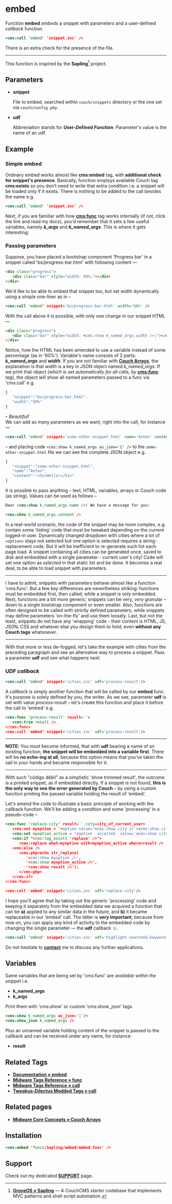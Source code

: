# embed

Function **embed** *embeds* a snippet with parameters and a user-defined *callback* function.

```xml
<cms:call 'embed' 'snippet.inc' />
```

There is an extra check for the presence of the file.

---

This function is inspired by the **Sapling**[^1] project.

## Parameters

* **snippet**

   File to embed, searched within `couch/snippets` directory or the one set via `couch/config.php`.

* **udf**

   Abbreviation stands for __*U*ser-*D*efined&nbsp;*F*unction__. Parameter's value is the name of an udf.

## Example

### Simple embed

Ordinary embed works almost like **cms:embed** tag, with **additional check for snippet's presence**. Basically, function employs available Couch tag **cms:exists** so you don't need to write that extra condition i.e. a snippet will be loaded only if it exists. There is nothing to be added to the call besides the name e.g.

```xml
<cms:call 'embed' 'snippet.inc' />
```

Next, if you are familiar with how [**cms:func**](#related-tags) tag works internally (if not, click the link and read my docs), you'd remember that it sets a few useful variables, namely ***k_args*** and ***k_named_args***. This is where it gets interesting:

### Passing parameters

Suppose, you have placed a bootstrap component 'Progress bar' in a snippet called 'bs/progress-bar.html' with following content —

```html
<div class="progress">
   <div class="bar" style="width: 60%;"></div>
</div>
```

We'd like to be able to embed that snippet too, but set width dynamically using a simple one-liner as in –

```xml
<cms:call 'embed' snippet='bs/progress-bar.html' width='60%' />
```

With the call above it is possible, with only one change in our snippet HTML —

```html
<div class="progress">
   <div class="bar" style="width: <cms:show k_named_args.width />;"></div>
</div>
```

Notice, how the HTML has been amended to use a variable instead of some percentage (as in '60%'). Variable's name consists of 2 parts: ***k_named_args*** and ***width***. If you are not familiar with [**Couch Arrays**](#related-pages), the explanation is that *width* is a key in JSON object named *k_named_args*. If we print that object (*which is set automatically for all calls, by [**cms:func**](#related-tags) tag*), the object will show all named parameters passed to a func via 'cms:call' e.g.

```js
{
   "snippet":"bs/progress-bar.html",
   "width":"50%"
}
```

– *Beautiful!*\
We can add as many parameters as we want, right into the call, for instance —

```xml
<cms:call 'embed' snippet='some-other-snippet.html' name='Anton' content='<h1>Hello!</h1>' />
```

– and placing code `<cms:show k_named_args as_json='1' />` to the `some-other-snippet.html` file we can see the complete JSON object e.g.

```js
{
   "snippet":"some-other-snippet.html",
   "name":"Anton",
   "content":"<h1>Hello!</h1>"
}
```

It is possible to pass anything – text, HTML, variables, arrays or Couch code (as string). Values can be used as follows –

```html
Dear <cms:show k_named_args.name />! We have a message for you:

<cms:show k_named_args.content />
```

In a real-world scenario, the code of the snippet may be more complex, e.g. contain some 'listing' code that must be tweaked depending on the current logged-in user. Dynamically changed dropdown with cities where a lot of `<option>` stays not selected but one option is selected requires a string-replacement code. But it will be inefficient to re-generate such list each page load. A snippet containing all cities can be generated once, saved to disk and embedded with a single parameter - current user's city! Code will set one option as *selected* in that static list and be done. It becomes a real deal, to be able to load snippet with parameters.

---

I have to admit, snippets with parameters behave *almost* like a function 'cms:func'. But a few key differences are nevertheless striking: functions must be embedded first, then called; while a snippet is only embedded. Next, functions are a bit more generic; snippets can be very, *very* granular – down to a single bootstrap component or even smaller. Also, functions are often designed to be called with strictly defined parameters, while snippets may define parameters 'on-the-fly' and use them loosely. Last, but not the least, snippets do not have any 'wrapping' code - their content is HTML, JS, JSON, CSS and whatever else you design them to hold, even **without any Couch tags** whatsoever.

---

With that more or less de-fogged, let's take the example with cities from the preceding paragraph and see an alternative way to process a snippet. Pass a parameter **udf** and see what happens next:

### UDF *callback*

```xml
<cms:call 'embed' snippet='cities.inc' udf='process-result'/>
```

A *callback* is simply another function that will be called by our **embed** func. It's purpose is solely defined by you, the writer. As we see, parameter **udf** is set with value *process-result* – let's create this function and place it before the call to 'embed' e.g.

```xml
<cms:func 'process-result' result=''>
   <cms:trim result />
</cms:func>
<cms:call 'embed' snippet='cities.inc' udf='process-result'/>
```

---

**NOTE:** You must become informed, that with **udf** bearing a name of an existing function, **the snippet will be embedded into a variable first**. There will be **no echo-ing at all**, because this option means that you've taken the sail in your hands and became responsible for it.

---

With such "código débil" as a simplistic 'show trimmed result', the outcome is a printed snippet, as if embedded directly. If a snippet is not found, **this is the only way to see the error generated by Couch** – by using a custom function printing the passed variable holding the result of 'embed'.

Let's amend the code to illustrate a basic principle of working with the callback function. We'll be adding a condition and some 'processing' in a pseudo-code –

```xml
<cms:func 'replace-city' result='' city=city_of_current_user>
   <cms:set myoption = "<option value='<cms:show city />'><cms:show city /></option>" />
   <cms:set myoption_active = "<option  selected  value='<cms:show city />'><cms:show city /></option>" />
   <cms:if "<cms:tag_exists 'replace' />">
      <cms:replace what=myoption with=myoption_active where=result />
   <cms:else />
      <cms:php>echo str_replace(
         '<cms:show myoption />',
         '<cms:show myoption_active />',
         '<cms:show result />');
      </cms:php>
   </cms:if>
</cms:func>

<cms:call 'embed' snippet='cities.inc' udf='replace-city'/>
```

I hope you'll agree that by taking out the generic 'processing' code and keeping it separately from the embedded data we acquired a function that can be **a)** applied to any similar data in the future, and **b)** it became replaceable in our 'embed' call. The latter is **very important**, because from now on, you can apply any kind of activity to the embedded code by changing the single parameter — the **udf** callback ☺.

```xml
<cms:call 'embed' snippet='cities.inc' udf='highlight-searched-keyword'/>
```

Do not hesitate to [**contact**](#support) me to discuss any further applications.

## Variables

Same variables that are being set by 'cms:func' are *available within the snippet* i.e.

* **k_named_args**
* **k_args**

Print them with 'cms:show' or custom 'cms:show_json' tags.

```xml
<cms:show k_named_args as_json='1'/>
<cms:show_json k_named_args />
```

Plus an unnamed variable holding content of the snippet is passed to the callback and can be received under any name, for instance:

* **result**

## Related Tags

* [**Documentation &raquo; embed**](https://docs.couchcms.com/tags-reference/embed.html)
* [**Midware Tags Reference &raquo; func**](https://github.com/trendoman/Midware/tree/main/tags-reference/func.md)
* [**Midware Tags Reference &raquo; call**](https://github.com/trendoman/Midware/tree/main/tags-reference/call.md)
* [**Tweakus-Dilectus Modded Tags &raquo; call**](https://github.com/trendoman/Tweakus-Dilectus/tree/main/anton.cms%40ya.ru__tags-modded/call)

## Related pages

* [**Midware Core Concepts &raquo; Couch Arrays**](https://github.com/trendoman/Midware/tree/main/concepts/Arrays)

## Installation

```xml
<cms:embed 'funcs/Sapling/embed/embed.func' />
```

## Support

Check out my dedicated [**SUPPORT**](/SUPPORT.md) page.

[^1]: [**GroveOS » Sapling**](https://github.com/GroveOS/Sapling) — A CouchCMS starter codebase that implements MVC patterns and shell script automation.
